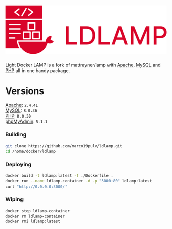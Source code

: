 # ![Light-Docker-LAMP][logo]
Light Docker LAMP is a fork of mattrayner/lamp with [Apache][apache], [MySQL][mysql] and [PHP][php] all in one handy package.  
# Versions
[Apache][apache]: `2.4.41`  
[MySQL][mysql]: `8.0.36`  
[PHP][php]: `8.0.30`  
[phpMyAdmin][phpmyadmin]: `5.1.1`

<!-- END doctoc -->

### Building
```bash
git clone https://github.com/marco19pulv/ldlamp.git
cd /home/docker/ldlamp
```

### Deploying
```bash
docker build -t ldlamp:latest -f ./Dockerfile .
docker run --name ldlamp-container -d -p "3000:80" ldlamp:latest 
curl "http://0.0.0.0:3000/"
```

### Wiping
```bash
docker stop ldlamp-container
docker rm ldlamp-container
docker rmi ldlamp:latest
```

[logo]: logo.png
[apache]: http://www.apache.org/
[mysql]: https://www.mysql.com/
[php]: http://php.net/
[phpmyadmin]: https://www.phpmyadmin.net/